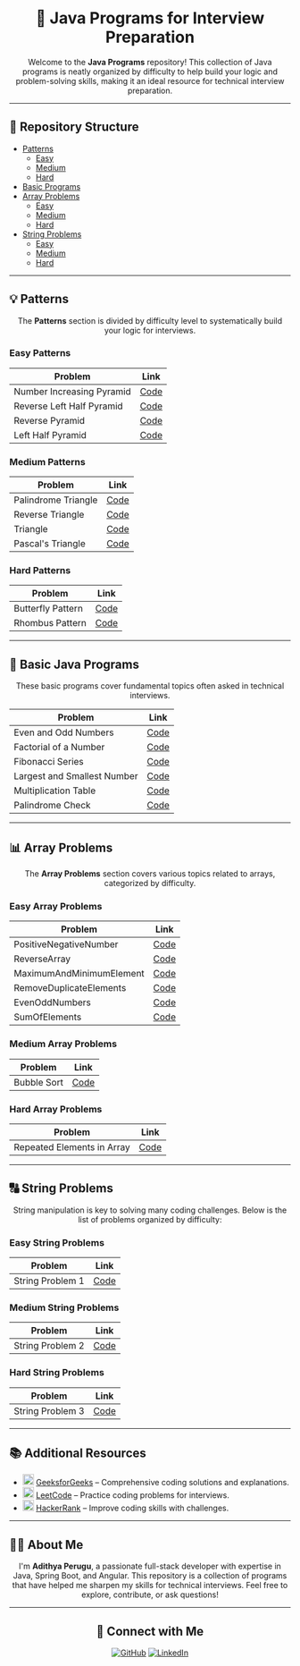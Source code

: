 <h1 align="center">🚀 Java Programs for Interview Preparation</h1>

<p align="center">
  Welcome to the <strong>Java Programs</strong> repository! This collection of Java programs is neatly organized by difficulty to help build your logic and problem-solving skills, making it an ideal resource for technical interview preparation.
</p>

---

<h2>📂 Repository Structure</h2>

<ul>
  <li><a href="#patterns">Patterns</a>
    <ul>
      <li><a href="#easy-patterns">Easy</a></li>
      <li><a href="#medium-patterns">Medium</a></li>
      <li><a href="#hard-patterns">Hard</a></li>
    </ul>
  </li>
  <li><a href="#basic-programs">Basic Programs</a></li>
  <li><a href="#array-problems">Array Problems</a>
    <ul>
      <li><a href="#easy-array-problems">Easy</a></li>
      <li><a href="#medium-array-problems">Medium</a></li>
      <li><a href="#hard-array-problems">Hard</a></li>
    </ul>
  </li>
  <li><a href="#string-problems">String Problems</a>
    <ul>
      <li><a href="#easy-string-problems">Easy</a></li>
      <li><a href="#medium-string-problems">Medium</a></li>
      <li><a href="#hard-string-problems">Hard</a></li>
    </ul>
  </li>
</ul>

---

<h2>💡 Patterns</h2>

<p align="center">The <strong>Patterns</strong> section is divided by difficulty level to systematically build your logic for interviews.</p>

<h3 id="easy-patterns">Easy Patterns</h3>
<table align="center">
  <thead>
    <tr>
      <th>Problem</th>
      <th>Link</th>
    </tr>
  </thead>
  <tbody>
    <tr>
      <td>Number Increasing Pyramid</td>
      <td><a href="https://github.com/PERUGUADITHYA/JavaPrograms/blob/main/Patterns/Easy/NumberIncreasingPyramid.java">Code</a></td>
    </tr>
    <tr>
      <td>Reverse Left Half Pyramid</td>
      <td><a href="https://github.com/PERUGUADITHYA/JavaPrograms/blob/main/Patterns/Easy/ReverseLeftHalfPyramid.java">Code</a></td>
    </tr>
    <tr>
      <td>Reverse Pyramid</td>
      <td><a href="https://github.com/PERUGUADITHYA/JavaPrograms/blob/main/Patterns/Easy/ReversePyramid.java">Code</a></td>
    </tr>
    <tr>
      <td>Left Half Pyramid</td>
      <td><a href="https://github.com/PERUGUADITHYA/JavaPrograms/blob/main/Patterns/Easy/leftHalfPyramid.java">Code</a></td>
    </tr>
  </tbody>
</table>

<h3 id="medium-patterns">Medium Patterns</h3>
<table align="center">
  <thead>
    <tr>
      <th>Problem</th>
      <th>Link</th>
    </tr>
  </thead>
  <tbody>
    <tr>
      <td>Palindrome Triangle</td>
      <td><a href="https://github.com/PERUGUADITHYA/JavaPrograms/blob/main/Patterns/Medium/PalindromeTriangle.java">Code</a></td>
    </tr>
    <tr>
      <td>Reverse Triangle</td>
      <td><a href="https://github.com/PERUGUADITHYA/JavaPrograms/blob/main/Patterns/Medium/ReverseTriangle.java">Code</a></td>
    </tr>
    <tr>
      <td>Triangle</td>
      <td><a href="https://github.com/PERUGUADITHYA/JavaPrograms/blob/main/Patterns/Medium/Triangle.java">Code</a></td>
    </tr>
    <tr>
      <td>Pascal's Triangle</td>
      <td><a href="https://github.com/PERUGUADITHYA/JavaPrograms/blob/main/Patterns/Medium/pascalsTraingle.java">Code</a></td>
    </tr>
  </tbody>
</table>

<h3 id="hard-patterns">Hard Patterns</h3>
<table align="center">
  <thead>
    <tr>
      <th>Problem</th>
      <th>Link</th>
    </tr>
  </thead>
  <tbody>
    <tr>
      <td>Butterfly Pattern</td>
      <td><a href="https://github.com/PERUGUADITHYA/JavaPrograms/blob/main/Patterns/Hard/ButterflyPattern.java">Code</a></td>
    </tr>
    <tr>
      <td>Rhombus Pattern</td>
      <td><a href="https://github.com/PERUGUADITHYA/JavaPrograms/blob/main/Patterns/Hard/Rhombus.java">Code</a></td>
    </tr>
  </tbody>
</table>

---

<h2 id="basic-programs">📝 Basic Java Programs</h2>

<p align="center">These basic programs cover fundamental topics often asked in technical interviews.</p>

<table align="center">
  <thead>
    <tr>
      <th>Problem</th>
      <th>Link</th>
    </tr>
  </thead>
  <tbody>
    <tr>
      <td>Even and Odd Numbers</td>
      <td><a href="https://github.com/PERUGUADITHYA/JavaPrograms/blob/main/Basic%20Java%20Programs/EvenAndOdd.java">Code</a></td>
    </tr>
    <tr>
      <td>Factorial of a Number</td>
      <td><a href="https://github.com/PERUGUADITHYA/JavaPrograms/blob/main/Basic%20Java%20Programs/FactorialNumber.java">Code</a></td>
    </tr>
    <tr>
      <td>Fibonacci Series</td>
      <td><a href="https://github.com/PERUGUADITHYA/JavaPrograms/blob/main/Basic%20Java%20Programs/FibonacciSeries.java">Code</a></td>
    </tr>
    <tr>
      <td>Largest and Smallest Number</td>
      <td><a href="https://github.com/PERUGUADITHYA/JavaPrograms/blob/main/Basic%20Java%20Programs/LargestAndSmallestNumber.java">Code</a></td>
    </tr>
    <tr>
      <td>Multiplication Table</td>
      <td><a href="https://github.com/PERUGUADITHYA/JavaPrograms/blob/main/Basic%20Java%20Programs/MultiplicationTable.java">Code</a></td>
    </tr>
    <tr>
      <td>Palindrome Check</td>
      <td><a href="https://github.com/PERUGUADITHYA/JavaPrograms/blob/main/Basic%20Java%20Programs/Palindrome.java">Code</a></td>
    </tr>
  </tbody>
</table>

---

<h2 id="array-problems">📊 Array Problems</h2>

<p align="center">The <strong>Array Problems</strong> section covers various topics related to arrays, categorized by difficulty.</p>

<h3 id="easy-array-problems">Easy Array Problems</h3>
<table align="center">
  <thead>
    <tr>
      <th>Problem</th>
      <th>Link</th>
    </tr>
  </thead>
  <tbody>
    <tr>
      <td>PositiveNegativeNumber</td>
      <td><a href="https://github.com/PERUGUADITHYA/JavaPrograms/blob/main/Arrays/Easy/PositiveNegativeNumber.java">Code</a></td>
    </tr>
    <tr>
      <td>ReverseArray</td>
      <td><a href="https://github.com/PERUGUADITHYA/JavaPrograms/blob/main/Arrays/Easy/ReverseArray.java">Code</a></td>
    </tr>
    <tr>
      <td>MaximumAndMinimumElement</td>
      <td><a href="https://github.com/PERUGUADITHYA/JavaPrograms/blob/main/Arrays/Easy/MaximumAndMinimumElement.java">Code</a></td>
    </tr>
      <tr>
      <td>RemoveDuplicateElements</td>
      <td><a href="https://github.com/PERUGUADITHYA/JavaPrograms/blob/main/Arrays/Easy/RemoveDuplicateElements.java">Code</a></td>
    </tr>
     <tr>
      <td>EvenOddNumbers</td>
      <td><a href="https://github.com/PERUGUADITHYA/JavaPrograms/blob/main/Arrays/Easy/EvenOddNumbers.java">Code</a></td>
    </tr>
    <tr>
      <td>SumOfElements</td>
      <td><a href="https://github.com/PERUGUADITHYA/JavaPrograms/blob/main/Arrays/Easy/SumOfElements.java">Code</a></td>
    </tr>
    
  </tbody>
</table>

<h3 id="medium-array-problems">Medium Array Problems</h3>
<table align="center">
  <thead>
    <tr>
      <th>Problem</th>
      <th>Link</th>
    </tr>
  </thead>
  <tbody>
    <tr>
      <td>Bubble Sort</td>
      <td><a href="link_to_medium_bubble_sort">Code</a></td>
    </tr>
  </tbody>
</table>

<h3 id="hard-array-problems">Hard Array Problems</h3>
<table align="center">
  <thead>
    <tr>
      <th>Problem</th>
      <th>Link</th>
    </tr>
  </thead>
  <tbody>
    <tr>
      <td>Repeated Elements in Array</td>
      <td><a href="link_to_hard_repeated_elements">Code</a></td>
    </tr>
  </tbody>
</table>

---

<h2 id="string-problems">🔠 String Problems</h2>

<p align="center">String manipulation is key to solving many coding challenges. Below is the list of problems organized by difficulty:</p>

<h3 id="easy-string-problems">Easy String Problems</h3>
<table align="center">
  <thead>
    <tr>
      <th>Problem</th>
      <th>Link</th>
    </tr>
  </thead>
  <tbody>
    <tr>
      <td>String Problem 1</td>
      <td><a href="link_to_easy_string_problem_1">Code</a></td>
    </tr>
  </tbody>
</table>

<h3 id="medium-string-problems">Medium String Problems</h3>
<table align="center">
  <thead>
    <tr>
      <th>Problem</th>
      <th>Link</th>
    </tr>
  </thead>
  <tbody>
    <tr>
      <td>String Problem 2</td>
      <td><a href="link_to_medium_string_problem_2">Code</a></td>
    </tr>
  </tbody>
</table>

<h3 id="hard-string-problems">Hard String Problems</h3>
<table align="center">
  <thead>
    <tr>
      <th>Problem</th>
      <th>Link</th>
    </tr>
  </thead>
  <tbody>
    <tr>
      <td>String Problem 3</td>
      <td><a href="link_to_hard_string_problem_3">Code</a></td>
    </tr>
  </tbody>
</table>

---

<h2>📚 Additional Resources</h2>

<ul>
  <li><img src="https://upload.wikimedia.org/wikipedia/commons/4/43/GeeksforGeeks.svg" width="20" /> <a href="https://www.geeksforgeeks.org">GeeksforGeeks</a> – Comprehensive coding solutions and explanations.</li>
  <li><img src="https://upload.wikimedia.org/wikipedia/commons/1/19/LeetCode_logo_black.png" width="20" /> <a href="https://leetcode.com">LeetCode</a> – Practice coding problems for interviews.</li>
  <li><img src="https://img.icons8.com/windows/32/000000/hackerrank.png" width="20" /> <a href="https://www.hackerrank.com">HackerRank</a> – Improve coding skills with challenges.</li>
</ul>

---

<h2>👨‍💻 About Me</h2>

<p align="center">I'm <strong>Adithya Perugu</strong>, a passionate full-stack developer with expertise in Java, Spring Boot, and Angular. This repository is a collection of programs that have helped me sharpen my skills for technical interviews. Feel free to explore, contribute, or ask questions!</p>

---

<h2 align="center">🔗 Connect with Me</h2>

<p align="center">
  <a href="https://github.com/peruguadithya"><img src="https://img.shields.io/badge/GitHub-100000?style=for-the-badge&logo=github&logoColor=white" alt="GitHub"></a>
  <a href="https://linkedin.com/in/adithya-perugu"><img src="https://img.shields.io/badge/LinkedIn-0A66C2?style=for-the-badge&logo=linkedin&logoColor=white" alt="LinkedIn"></a>
</p>
